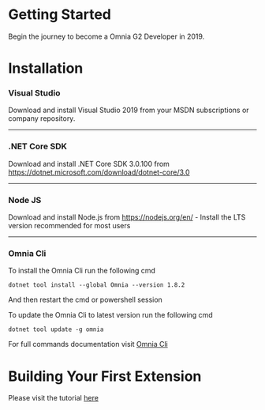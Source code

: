 # Getting Started

Begin the journey to become a Omnia G2 Developer in 2019.

# Installation

### Visual Studio

Download and install Visual Studio 2019 from your MSDN subscriptions or company repository.

---

### .NET Core SDK 

Download and install .NET Core SDK 3.0.100 from https://dotnet.microsoft.com/download/dotnet-core/3.0

---

### Node JS
  
Download and install Node.js from  https://nodejs.org/en/ - Install the LTS version recommended for most users

---

### Omnia Cli

To install the Omnia Cli run the following cmd
```
dotnet tool install --global Omnia --version 1.8.2
```
And then restart the cmd or powershell session

To update the Omnia Cli to latest version run the following cmd 
```
dotnet tool update -g omnia
```

For full commands documentation visit [Omnia Cli](https://github.com/preciofishbone/OmniaFx/tree/master/docs/cli)

# Building Your First Extension

Please visit the tutorial [here](https://github.com/preciofishbone/OmniaFx/tree/master/docs/tutorials/first-extension)
